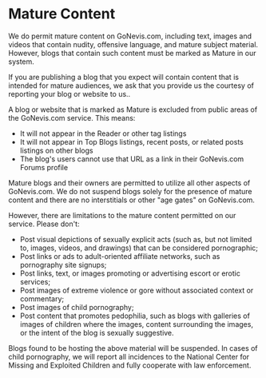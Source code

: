 # Mature Content

We do permit mature content on GoNevis.com, including text, images and
videos that contain nudity, offensive language, and mature subject material.
However, blogs that contain such content must be marked as Mature in our
system.

If you are publishing a blog that you expect will contain content that is
intended for mature audiences, we ask that you provide us the courtesy of
reporting your blog or website to us..

A blog or website that is marked as Mature is excluded from public areas of
the GoNevis.com service. This means:

  * It will not appear in the Reader or other tag listings
  * It will not appear in Top Blogs listings, recent posts, or related posts listings on other blogs
  * The blog's users cannot use that URL as a link in their GoNevis.com Forums profile

Mature blogs and their owners are permitted to utilize all other aspects of
GoNevis.com. We do not suspend blogs solely for the presence of mature
content and there are no interstitials or other "age gates" on GoNevis.com.

However, there are limitations to the mature content permitted on our service.
Please don't:

  * Post visual depictions of sexually explicit acts (such as, but not limited to, images, videos, and drawings) that can be considered pornographic;
  * Post links or ads to adult-oriented affiliate networks, such as pornography site signups;
  * Post links, text, or images promoting or advertising escort or erotic services;
  * Post images of extreme violence or gore without associated context or commentary;
  * Post images of child pornography;
  * Post content that promotes pedophilia, such as blogs with galleries of images of children where the images, content surrounding the images, or the intent of the blog is sexually suggestive.

Blogs found to be hosting the above material will be suspended. In cases of
child pornography, we will report all incidences to the National Center for
Missing and Exploited Children and fully cooperate with law enforcement.
